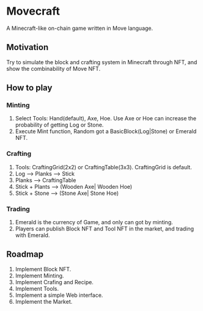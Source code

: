 # Movecraft

A Minecraft-like on-chain game written in Move language.

## Motivation

Try to simulate the block and crafting system in Minecraft through NFT, and show the combinability of Move NFT.

## How to play

### Minting

1. Select Tools: Hand(default), Axe, Hoe. Use Axe or Hoe can increase the probability of getting Log or Stone.
2. Execute Mint function, Random got a BasicBlock(Log|Stone) or Emerald NFT.

### Crafting

1. Tools: CraftingGrid(2x2) or CraftingTable(3x3). CraftingGrid is default.
2. Log --> Planks --> Stick 
3. Planks --> CraftingTable
4. Stick + Plants --> (Wooden Axe| Wooden Hoe)
5. Stick + Stone --> (Stone Axe| Stone Hoe)

### Trading

1. Emerald is the currency of Game, and only can got by minting.
2. Players can publish Block NFT and Tool NFT in the market, and trading with Emerald.

## Roadmap

1. Implement Block NFT.
2. Implement Minting.
3. Implement Crafing and Recipe.
4. Implement Tools.
5. Implement a simple Web interface.
6. Implement the Market. 
